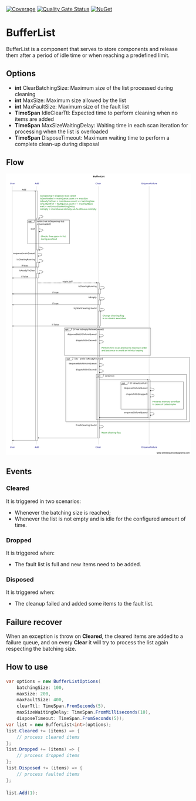[![Coverage](https://sonarcloud.io/api/project_badges/measure?project=tiagor87_tr-bufferlist&metric=coverage)](https://sonarcloud.io/dashboard?id=tiagor87_tr-bufferlist)
[![Quality Gate Status](https://sonarcloud.io/api/project_badges/measure?project=tiagor87_tr-bufferlist&metric=alert_status)](https://sonarcloud.io/dashboard?id=tiagor87_tr-bufferlist)
[![NuGet](https://buildstats.info/nuget/TRBufferList.Core)](http://www.nuget.org/packages/TRBufferList.Core)

# BufferList

BufferList is a component that serves to store components and release them after a period of idle time or when reaching a predefined limit.

## Options

* **int** ClearBatchingSize: Maximum size of the list processed during cleaning
* **int** MaxSize: Maximum size allowed by the list
* **int** MaxFaultSize: Maximum size of the fault list
* **TimeSpan** IdleClearTtl: Expected time to perform cleaning when no items are added
* **TimeSpan** MaxSizeWaitingDelay: Waiting time in each scan iteration for processing when the list is overloaded
* **TimeSpan** DisposeTimeout: Maximum waiting time to perform a complete clean-up during disposal

## Flow

![image](./docs/add-flow-diagram.png)

## Events

### Cleared

It is triggered in two scenarios:
* Whenever the batching size is reached;
* Whenever the list is not empty and is idle for the configured amount of time.

### Dropped

It is triggered when:
* The fault list is full and new items need to be added.

### Disposed

It is triggered when:
* The cleanup failed and added some items to the fault list.

## Failure recover

When an exception is throw on **Cleared**, the cleared items are added to a failure queue, and on every **Clear** it will try to process the list again respecting the batching size.

## How to use

```c#
var options = new BufferListOptions(
    batchingSize: 100,
    maxSize: 200,
    maxFaultSize: 400,
    clearTtl: TimeSpan.FromSeconds(5),
    maxSizeWaitingDelay: TimeSpan.FromMilliseconds(10),
    disposeTimeout: TimeSpan.FromSeconds(5));
var list = new BufferList<int>(options);
list.Cleared += (items) => {
    // process cleared items
};
list.Dropped += (items) => {
    // process dropped items
};
list.Disposed += (items) => {
    // process faulted items
};

list.Add(1);
```